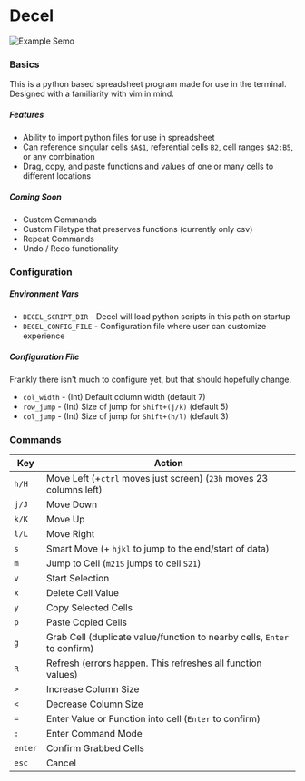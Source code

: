# Decel

![Example Semo](https://github.com/bill-sent-from-my-iphone/decel/blob/main/assets/decel_demo.gif "Demo")

### Basics

This is a python based spreadsheet program made for use in the terminal. Designed with a familiarity with vim in mind.

##### Features

- Ability to import python files for use in spreadsheet
- Can reference singular cells `$A$1`, referential cells `B2`, cell ranges `$A2:B5`, or any combination
- Drag, copy, and paste functions and values of one or many cells to different locations


##### Coming Soon

- Custom Commands
- Custom Filetype that preserves functions (currently only csv)
- Repeat Commands
- Undo / Redo functionality


### Configuration


##### Environment Vars

- `DECEL_SCRIPT_DIR` - Decel will load python scripts in this path on startup
- `DECEL_CONFIG_FILE` - Configuration file where user can customize experience

##### Configuration File

Frankly there isn't much to configure yet, but that should hopefully change.

- `col_width` - (Int) Default column width (default 7)
- `row_jump` - (Int) Size of jump for `Shift+(j/k)` (default 5)
- `col_jump` - (Int) Size of jump for `Shift+(h/l)` (default 3)

### Commands

Key | Action
--- | ---
`h/H` | Move Left (+`ctrl` moves just screen) (`23h` moves 23 columns left)
`j/J` | Move Down
`k/K` | Move Up
`l/L` | Move Right
`s` | Smart Move (+ `hjkl` to jump to the end/start of data)
`m` | Jump to Cell (`m21S` jumps to cell `S21`)
`v` | Start Selection
`x` | Delete Cell Value
`y` | Copy Selected Cells
`p` | Paste Copied Cells
`g` | Grab Cell (duplicate value/function to nearby cells, `Enter` to confirm)
`R` | Refresh (errors happen. This refreshes all function values)
`>` | Increase Column Size
`<` | Decrease Column Size
`=` | Enter Value or Function into cell (`Enter` to confirm)
`:` | Enter Command Mode
`enter` | Confirm Grabbed Cells
`esc` | Cancel






